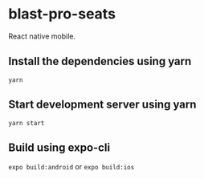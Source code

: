 # blast-pro-seats
React native mobile.


## Install the dependencies using yarn
```yarn```

## Start development server using yarn
```yarn start```

## Build using expo-cli
```expo build:android```
or
```expo build:ios```
